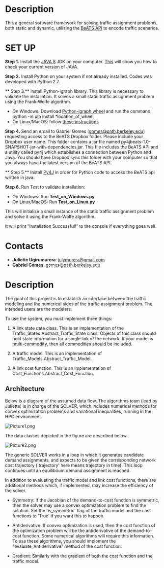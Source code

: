 # Description #
This a general software framework for solving traffic assignment problems, both static and dynamic, utilizing the [BeATS API](https://bitbucket.org/gcgomes/beats-sim) to encode traffic scenarios. 

# SET UP #

**Step 1.** Install the [JAVA 8](http://www.oracle.com/technetwork/java/javase/downloads/index.html) JDK on your computer.
[This](https://www.java.com/en/download/help/version_manual.xml) will show you how to check your current version of JAVA.

**Step 2.** Install Python on your system if not already installed. Codes was developed with Python 2.7.

** Step 3.** Install Python-igraph library. This library is necessary to validate the installation. It solves a small static traffic assignment problem using the Frank-Wolfe algorithm.
* On Windows: Download [Python-igraph wheel](http://www.lfd.uci.edu/~gohlke/pythonlibs/#python-igraph) and run the command python -m pip install *location_of_wheel
* On Linux/MacOS: follow [these instructions](http://igraph.org/python/doc/tutorial/install.html)

**Step 4.** Send an email to Gabriel Gomes (gomes@path.berkeley.edu) requesting access to the BeATS Dropbox folder. Please include your Dropbox user name. This folder contains a jar file named py4jbeats-1.0-SNAPSHOT-jar-with-dependencies.jar. This file includes the BeATS API and a utility called py4j which establishes a connection between Python and Java. You should have Dropbox sync this folder with your computer so that you always have the latest version of the BeATS API.

** Step 5.** Install [Py4J](https://www.py4j.org/install.html) in order for Python code to access the BeATS api written in java.

**Step 6.** Run Test to validate installation:

* On Windows: Run **Test_on_Windows.py**
* On Linux/MacOS: Run **Test_on_Linux.py**

This will initialize a small instance of the static traffic assignment problem and solve it using the Frank-Wolfe algorithm. 

It will print "Installation Successful!" to the console if everything goes well. 

# Contacts #

* **Juliette Ugirumurera**: julymurera@gmail.com
* **Gabriel Gomes**: gomes@path.berkeley.edu

# Description #

The goal of this project is to establish an interface between the traffic modeling and the numerical sides of the traffic assignment problem. The intended users are the modelers. 

To use the system, you must implement three things:

1. A link state data class. This is an implementation of the Traffic_States.Abstract_Traffic_State class. Objects of this class should hold state information for a single link of the network. If your model is multi-commodity, then all commodities should be included. 

2. A traffic model. This is an implementation of Traffic_Models.Abstract_Traffic_Model. 

3. A link cost function. This is an implementation of Cost_Functions.Abstract_Cost_Function. 

## Architecture ##

Below is a diagram of the assumed data flow. The algorithms team (lead by Juliette) is in charge of the SOLVER, which includes numerical methods for convex optimization problems and variational inequalities, running in the HPC environment. 

![Picture1.png](https://bitbucket.org/repo/5q9q4pE/images/1708996569-Picture1.png)


The data classes depicted in the figure are described below. 

![Picture2.png](https://bitbucket.org/repo/5q9q4pE/images/2822392912-Picture2.png)

The generic SOLVER works in a loop in which it generates candidate demand assignments, and expects to be given the corresponding network cost trajectory (`trajectory' here means trajectory in time). This loop continues until an equilibrium demand assignment is reached. 

In addition to evaluating the traffic model and link cost functions, there are additional methods which, if implemented, may increase the efficiency of the solver. 

* Symmetry: If the Jacobian of the demand-to-cost function is symmetric, then the solver may use a convex optimization problem to find the solution. Set the `is_symmetric' flag of the traffic model and the cost functions to 'True' if you want this to happen. 

* Antiderivative: If convex optimization is used, then the cost function of the optimization problem will be the antiderivative of the demand-to-cost function. Some numerical algorithms will require this information. To use these algorithms, you should implement the "evaluate_Antiderivative" method of the cost function. 

* Gradient: Similarly with the gradient of both the cost function and the traffic model.